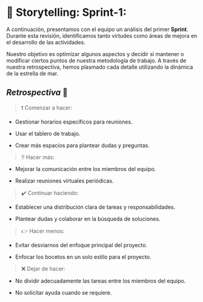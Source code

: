 # :pushpin: Storytelling: Sprint-1:

A continuación, presentamos con el equipo un análisis del primer **Sprint**. Durante esta revisión, identificamos tanto virtudes como áreas de mejora en el desarrollo de las actividades. 

Nuestro objetivo es optimizar algunos aspectos y decidir si mantener o modificar ciertos puntos de nuestra metodología de trabajo. A través de nuestra retrospectiva, hemos plasmado cada detalle utilizando la dinámica de la estrella de mar.


## *Retrospectiva* :memo:

> :heavy_exclamation_mark: Comenzar a hacer:  

* Gestionar horarios específicos para reuniones.

* Usar el tablero de trabajo.

* Crear más espacios para plantear dudas y preguntas.

> :bangbang: Hacer más:

* Mejorar la comunicación entre los miembros del equipo.

* Realizar reuniones virtuales periódicas.

> :heavy_check_mark: Continuar haciendo:

* Establecer una distribución clara de tareas y responsabilidades.

* Plantear dudas y colaborar en la búsqueda de soluciones.

> :point_right: Hacer menos:

* Evitar desviarnos del enfoque principal del proyecto.

* Enfocar los bocetos en un solo estilo para el proyecto.

> :x: Dejar de hacer:

* No dividir adecuadamente las tareas entre los miembros del equipo.

* No solicitar ayuda cuando se requiere.

